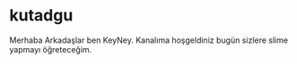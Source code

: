# kutadgu
Merhaba Arkadaşlar ben KeyNey. Kanalıma hoşgeldiniz bugün sizlere slime yapmayı öğreteceğim.
